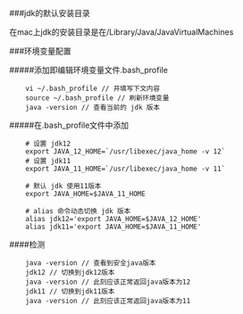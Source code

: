 ###jdk的默认安装目录

在mac上jdk的安装目录是在/Library/Java/JavaVirtualMachines

###环境变量配置

#####添加即编辑环境变量文件.bash_profile

```
    vi ~/.bash_profile // 并填写下文内容
    source ~/.bash_profile // 刷新环境变量
    java -version // 查看当前的 jdk 版本
```


#####在.bash_profile文件中添加
  
```
    # 设置 jdk12
    export JAVA_12_HOME=`/usr/libexec/java_home -v 12`
    # 设置 jdk11
    export JAVA_11_HOME=`/usr/libexec/java_home -v 11`

    # 默认 jdk 使用11版本
    export JAVA_HOME=$JAVA_11_HOME

    # alias 命令动态切换 jdk 版本
    alias jdk12='export JAVA_HOME=$JAVA_12_HOME'
    alias jdk11='export JAVA_HOME=$JAVA_11_HOME'

```

####检测

```
    java -version // 查看到安全java版本
    jdk12 // 切换到jdk12版本
    java -version // 此刻应该正常返回java版本为12
    jdk11 // 切换到jdk11版本
    java -version // 此刻应该正常返回java版本为11
```